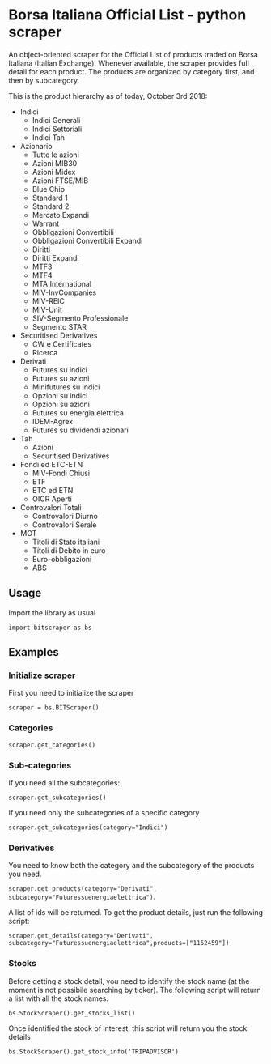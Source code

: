 # Borsa Italiana Official List - python scraper

An object-oriented scraper for the Official List of products traded on Borsa Italiana (Italian Exchange).
Whenever available, the scraper provides full detail for each product.
The products are organized by category first, and then by subcategory.

This is the product hierarchy as of today, October 3rd 2018:

- Indici
    - Indici Generali
    - Indici Settoriali
    - Indici Tah
- Azionario
    - Tutte le azioni
	- Azioni MIB30
	- Azioni Midex
	- Azioni FTSE/MIB
	- Blue Chip
	- Standard 1
	- Standard 2
	- Mercato Expandi
	- Warrant
	- Obbligazioni Convertibili
	- Obbligazioni Convertibili Expandi
	- Diritti
	- Diritti Expandi
	- MTF3
	- MTF4
	- MTA International
	- MIV-InvCompanies
	- MIV-REIC
	- MIV-Unit
	- SIV-Segmento Professionale
	- Segmento STAR
- Securitised Derivatives
    - CW e Certificates
	- Ricerca
- Derivati
    - Futures su indici
	- Futures su azioni
	- Minifutures su indici
	- Opzioni su indici
	- Opzioni su azioni
	- Futures su energia elettrica
	- IDEM-Agrex
	- Futures su dividendi azionari
- Tah
    - Azioni
	- Securitised Derivatives
- Fondi ed ETC-ETN
    - MIV-Fondi Chiusi
	- ETF
	- ETC ed ETN
	- OICR Aperti
- Controvalori Totali
    - Controvalori Diurno
	- Controvalori Serale
- MOT
    - Titoli di Stato italiani
	- Titoli di Debito in euro
	- Euro-obbligazioni
	- ABS

## Usage

Import the library as usual

```import bitscraper as bs```

## Examples
### Initialize scraper
First you need to initialize the scraper

```scraper = bs.BITScraper()```

### Categories

```scraper.get_categories()```

### Sub-categories
If you need all the subcategories:  

```scraper.get_subcategories()```  

If you need only the subcategories of a specific category  

```scraper.get_subcategories(category="Indici")```  

### Derivatives
You need to know both the category and the subcategory of the products you need.  

```scraper.get_products(category="Derivati", subcategory="Futuressuenergiaelettrica")```. 

A list of ids will be returned.
To get the product details, just run the following script:  

```scraper.get_details(category="Derivati", subcategory="Futuressuenergiaelettrica",products=["1152459"])```  

### Stocks
Before getting a stock detail, you need to identify the stock name (at the moment is not possibile searching by ticker).
The following script will return a list with all the stock names. 

```bs.StockScraper().get_stocks_list()``` 

Once identified the stock of interest, this script will return you the stock details  

```bs.StockScraper().get_stock_info('TRIPADVISOR')```

